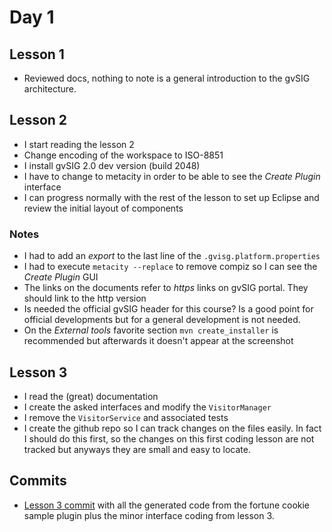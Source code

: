 Day 1
============================================


## Lesson 1

- Reviewed docs, nothing to note is a general introduction to the gvSIG architecture.


## Lesson 2

- I start reading the lesson 2
- Change encoding of the workspace to ISO-8851
- I install gvSIG 2.0 dev version (build 2048)
- I have to change to metacity in order to be able to see the _Create Plugin_ interface
- I can progress normally with the rest of the lesson to set up Eclipse and review the initial layout of components

### Notes 

- I had to add an _export_ to the last line of the `.gvisg.platform.properties`
- I had to execute `metacity --replace` to remove compiz so I can see the _Create Plugin_ GUI
- The links on the documents refer to _https_ links on gvSIG portal. They should link to the http version
- Is needed the official gvSIG header for this course? Is a good point for official developments but for a
  general development is not needed.
- On the _External tools_ favorite section `mvn create_installer` is recommended but afterwards it doesn't appear
  at the screenshot

## Lesson 3

- I read the (great) documentation
- I create the asked interfaces and modify the `VisitorManager`
- I remove the `VisitorService` and associated tests
- I create the github repo so I can track changes on the files easily. In fact I should do this first, so the changes
  on this first coding lesson are not tracked but anyways they are small and easy to locate.


## Commits

- [Lesson 3 commit](https://github.com/jsanz/gvsig-2-dev-course/commit/f4614a8d897c162fa423f93e74de697f50a6e690) with 
  all the generated code from the fortune cookie sample plugin plus the minor interface coding from lesson 3.


